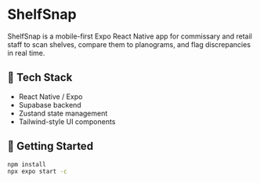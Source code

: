 # ShelfSnap

ShelfSnap is a mobile-first Expo React Native app for commissary and retail staff to scan shelves, compare them to planograms, and flag discrepancies in real time.

## 🚀 Tech Stack
- React Native / Expo
- Supabase backend
- Zustand state management
- Tailwind-style UI components

## 🧭 Getting Started
```bash
npm install
npx expo start -c
